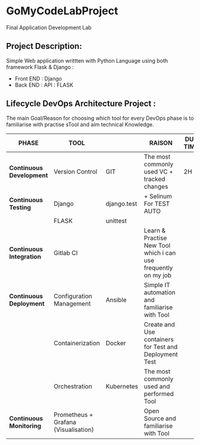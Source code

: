 # GoMyCodeLabProject
Final Application Development Lab

## Project Description: 
Simple Web application writtten with Python Language using both framework Flask & Django :
* Front END : Django
* Back END : API : FLASK 
 
## Lifecycle DevOps Architecture Project :
 
The main Goal/Reason for choosing which tool for every DevOps phase is to familiarise with practise sTool and aim technical Knowledge. 


| PHASE   | TOOL || RAISON  | DUE TIME  |
| ------------- | -------------|-------------|------------- | ------------- |
| **Continuous Development**  | Version Control |  GIT  | The most commonly used VC + tracked changes  | 2H  |
| **Continuous Testing**      | Django | django.test  | + Selinum For TEST AUTO  |
|                             | FLASK  | unittest  |   |
| **Continuous Integration**  |  Gitlab CI  || Learn & Practise New Tool which i can use frequently on my job  |   |
| **Continuous Deployment**	  | Configuration Management  | Ansible  |  Simple IT automation and familiarise with Tool   |
|                             | Containerization  | Docker  | Create and Use containers for Test and Deployment Test   |
|                             | Orchestration  | Kubernetes  | The most commonly used and performed Tool   |
| **Continuous Monitoring**	  | Prometheus + Grafana (Visualisation)  || Open Source  and familiarise with Tool  |    |



